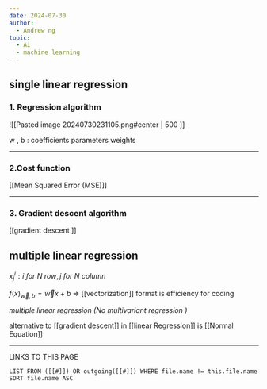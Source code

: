 ```yaml
---
date: 2024-07-30
author:
  - Andrew ng
topic:
  - Ai
  - machine learning
---
```

## single linear regression 

### 1. Regression algorithm 


![[Pasted image 20240730231105.png#center  | 500 ]]

w , b : coefficients parameters weights

---
### 2.Cost function 
[[Mean Squared Error (MSE)]]

----
### 3. Gradient descent algorithm 

[[gradient descent ]]


## multiple linear regression 

$x^{i}_{j} : i ~ for~  N ~ row , j ~ for ~  N ~ column$

$f(x)_{\vec{w} , b} = \vec{w} \dot{x} + b$ => [[vectorization]] format is efficiency for coding 

*multiple linear regression  (No multivariant regression  )*

alternative to [[gradient descent]] in [[linear Regression]] is [[Normal Equation]] 











----
LINKS TO THIS PAGE 
```dataview
LIST FROM ([[#]]) OR outgoing([[#]]) WHERE file.name != this.file.name SORT file.name ASC 
```
